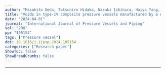 ```yaml
---
author: "Masahito Ueda, Tatsuhiro Hidaka, Naruki Ichihara, Haiya Yang, Wataru Iwase, Tetsuya Matsuda, Naoki Morita, Ryoma Aoki, Tomohiro Yokozeki"
title: "Voids in type-IV composite pressure vessels manufactured by a dry filament-winding process"
date: "2024-04-01"
journal: "International Journal of Pressure Vessels and Piping"
vol: "208" 
pp: "105154"
tags: ["Pressure vessel"]
doi: 10.1016/j.ijpvp.2024.105154
categories: ["Research paper"]
ShowToc: false
ShowBreadCrumbs: false
---
```


* * *
